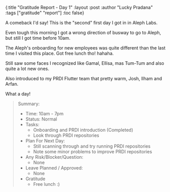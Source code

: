 {:title "Gratitude Report - Day 1"
:layout :post
:author "Lucky Pradana"   
:tags  ["gratitude" "report"]
:toc false}

A comeback I'd say! This is the "second" first day I got in in Aleph Labs.

Even tough this morning I got a wrong direction of busway to go to Aleph, but still I got time before 10am. 

The Aleph's onboarding for new employees was quite different than the last time I visited this place. Got free lunch tho! hahaha.

Still saw some faces I recognized like Gamal, Ellisa, mas Tum-Tum and also quite a lot new ones.

Also introduced to my PRDI Flutter team that pretty warm, Josh, Ilham and Arfan.

What a day!

> Summary:
> - Time: 10am - 7pm
> - Status: Normal
> - Tasks: 
>   - Onboarding and PRDI introduction (Completed)
>   - Look through PRDI repositories
> - Plan For Next Day:
>     - Still scanning through and try running PRDI repositories
>     - Note some minor problems to improve PRDI repositories
> - Any Risk/Blocker/Question:
>   - None
> - Leave Planned / Approved:
>     - None
> - Gratitude
>     - Free lunch :)
